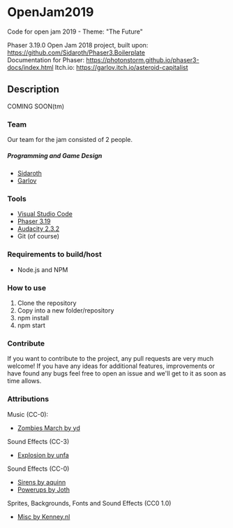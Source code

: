 # OpenJam2019
Code for open jam 2019 - Theme: "The Future"

Phaser 3.19.0 Open Jam 2018 project, built upon: https://github.com/Sidaroth/Phaser3.Boilerplate </br>
Documentation for Phaser: https://photonstorm.github.io/phaser3-docs/index.html
Itch.io: https://garlov.itch.io/asteroid-capitalist

## Description

COMING SOON(tm)

### Team
Our team for the jam consisted of 2 people.

##### Programming and Game Design
 - [Sidaroth](https://github.com/sidaroth)
 - [Garlov](https://github.com/garlov)

 ### Tools
-   [Visual Studio Code](https://github.com/Microsoft/vscode)
-   [Phaser 3.19](https://github.com/photonstorm/phaser)
-   [Audacity 2.3.2](https://www.audacityteam.org/)
- Git (of course)

### Requirements to build/host
-   Node.js and NPM

### How to use
1. Clone the repository
2. Copy into a new folder/repository
3. npm install
4. npm start

### Contribute
If you want to contribute to the project, any pull requests are very much welcome! If you have any ideas for additional features, improvements or have found any bugs feel free to open an issue and we'll get to it as soon as time allows.

### Attributions
Music (CC-0):
- [Zombies March by yd](https://opengameart.org/content/zombies-march)

Sound Effects (CC-3)
- [Explosion by unfa](https://freesound.org/people/unfa/sounds/352143/)

Sound Effects (CC-0)
- [Sirens by aquinn](https://opengameart.org/content/sirens-and-alarm-noise)
- [Powerups by Joth](https://opengameart.org/content/7-space-sounds)

Sprites, Backgrounds, Fonts and Sound Effects (CC0 1.0)
- [Misc by Kenney.nl](https://kenney.nl)
